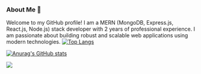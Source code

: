 ### About Me 👋

Welcome to my GitHub profile! I am a MERN (MongoDB, Express.js, React.js, Node.js) stack developer with 2 years of professional experience. I am passionate about building robust and scalable web applications using modern technologies.
[![Top Langs](https://github-readme-stats.vercel.app/api/top-langs/?username=adbulkareemm&layout=donut-vertical)](https://github.com/abdulkareemm/github-readme-stats)

[![Anurag's GitHub stats](https://github-readme-stats.vercel.app/api?username=abdulkareemm)](https://github.com/abdulkareemm/github-readme-stats)

![](https://komarev.com/ghpvc/?username=your-github-abdulkareemm&color=lightgrey)
